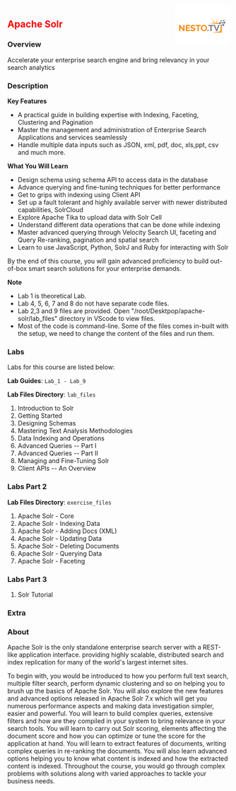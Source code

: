 <img align="right" src="https://github.com/fenago/apache-solr/raw/master/images/logo.png">


<h2><span style="color:red;">Apache Solr</span></h2>

### Overview
Accelerate your enterprise search engine and bring relevancy in your search analytics

### Description

**Key Features**
- A practical guide in building expertise with Indexing, Faceting, Clustering and Pagination
- Master the management and administration of Enterprise Search Applications and services seamlessly
- Handle multiple data inputs such as JSON, xml, pdf, doc, xls,ppt, csv and much more.


**What You Will Learn**

- Design schema using schema API  to access data in the database
- Advance querying and fine-tuning techniques for better performance
- Get to grips with indexing using Client API
- Set up a fault tolerant and highly available server with newer distributed capabilities, SolrCloud
- Explore Apache Tika to upload data with Solr Cell
- Understand different data operations that can be done while indexing
- Master advanced querying through Velocity Search UI, faceting and Query Re-ranking, pagination and spatial search
- Learn to use JavaScript, Python, SolrJ and Ruby for interacting with Solr


By the end of this course, you will gain advanced proficiency to build out-of-box smart search solutions for your enterprise demands.


**Note**

- Lab 1 is theoretical Lab.
- Lab 4, 5, 6, 7 and 8 do not have separate code files.
- Lab 2,3 and 9 files are provided. Open "/root/Desktpop/apache-solr/lab_files" directory in VScode to view files.
- Most of the code is command-line. Some of the files comes in-built with the setup, we need to change the content of the files and run them.


### Labs

Labs for this course are listed below:

**Lab Guides**:           `Lab_1 - Lab_9`

**Lab Files Directory**:  `lab_files`

1. Introduction to Solr
2. Getting Started
3. Designing Schemas
4. Mastering Text Analysis Methodologies
5. Data Indexing and Operations
6. Advanced Queries -- Part I
7. Advanced Queries -- Part II
8. Managing and Fine-Tuning Solr
9. Client APIs -- An Overview


### Labs Part 2

**Lab Files Directory**:  `exercise_files`

1. Apache Solr - Core
2. Apache Solr - Indexing Data
3. Apache Solr - Adding Docs (XML)
4. Apache Solr - Updating Data
5. Apache Solr - Deleting Documents
6. Apache Solr - Querying Data
7. Apache Solr - Faceting

### Labs Part 3

1. Solr Tutorial


### Extra


### About

Apache Solr is the only standalone enterprise search server with a REST-like application interface. providing highly scalable, distributed search and index replication for many of the world's largest internet sites.

To begin with, you would be introduced to how you perform full text search, multiple filter search, perform dynamic clustering and so on helping you to brush up the basics of Apache Solr. You will also explore the new features and advanced options released in Apache Solr 7.x which will get you numerous performance aspects and making data investigation simpler, easier and powerful. You will learn to build complex queries, extensive filters and how are they compiled in your system to bring relevance in your search tools. You will learn to carry out Solr scoring, elements affecting the document score and how you can optimize or tune the score for the application at hand. You will learn to extract features of documents, writing complex queries in re-ranking the documents. You will also learn advanced options helping you to know what content is indexed and how the extracted content is indexed. Throughout the course, you would go through complex problems with solutions along with varied approaches to tackle your business needs.